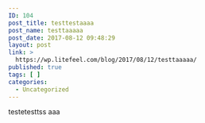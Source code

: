 ```yaml
---
ID: 104
post_title: testtestaaaa
post_name: testtaaaaa
post_date: 2017-08-12 09:48:29
layout: post
link: >
  https://wp.litefeel.com/blog/2017/08/12/testtaaaaa/
published: true
tags: [ ]
categories:
  - Uncategorized
---
```

testetesttss
aaa
